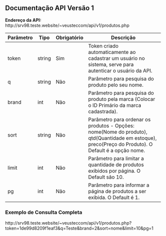 <h2>Documentação API Versão 1</h2>
<p><b>Endereço da API:</b> http://srv98.teste.website/~veusteccom/api/v1/produtos.php </p>


<table id="datatable" class="table table-striped table-bordered">
          <thead>
          <tr>
              <th>Parâmetro</th>
    <th>Tipo</th>
    <th>Obrigatório</th>
    <th>Descrição</th>
            </tr>
          </thead>
          <tbody>
  <tr>
    <td>token</td>
    <td>string</td>
    <td>Sim</td>
    <td>Token criado automaticamente ao cadastrar um usuário no sistema, serve para autenticar o usuário da API.</td>
  </tr>
  <tr>
    <td>q</td>
    <td>string</td>
    <td>Não</td>
    <td>Parâmetro para pesquisa do produto pelo seu nome.</td>
  </tr>
  <tr>
    <td>brand</td>
    <td>int</td>
    <td>Não</td>
    <td>Parâmetro para pesquisa do produto pela marca (Colocar o ID Primário da marca cadastrada).</td>
  </tr>
  <tr>
    <td>sort</td>
    <td>string</td>
    <td>Não</td>
    <td>Parâmetro para ordenar os produtos - Opções: nome(Nome do produto), qtd(Quantidade em estoque), preco(Preço do Produto). O Default é a opção nome.</td>
  </tr>		
  <tr>
    <td>limit</td>
    <td>int</td>
    <td>Não</td>
    <td>Parâmetro para limitar a quantidade de produtos exibidos por página. O Default são 10.</td>
  </tr>
  <tr>
    <td>pg</td>
    <td>int</td>
    <td>Não</td>
    <td>Parâmetro para informar a página de produtos a ser exibida. O Default é 1.</td>
  </tr>					
  </tbody>
</table>

<h3>Exemplo de Consulta Completa</h3>
<p>
http://srv98.teste.website/~veusteccom/api/v1/produtos.php?token=1de99d8209f1eaf3&q=Teste&brand=2&sort=nome&limit=10&pg=1
</p>
